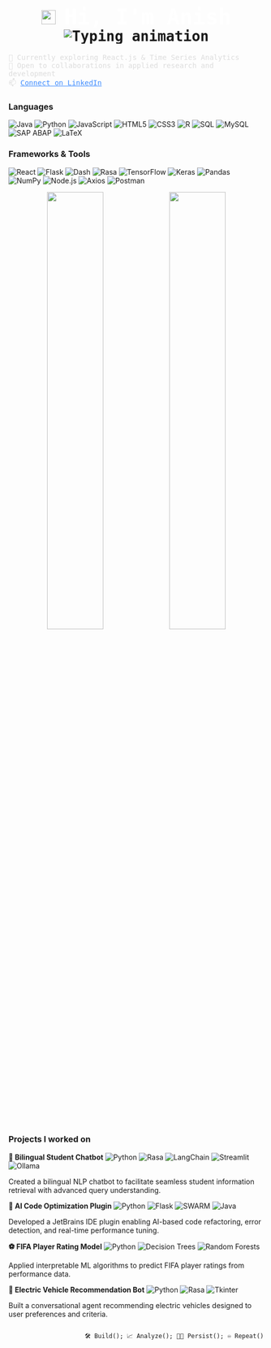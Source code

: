 <h1 align="center" style="font-family: 'JetBrains Mono', monospace;">
  <img src="https://media.giphy.com/media/hvRJCLFzcasrR4ia7z/giphy.gif" width="28" style="vertical-align: middle;" />
  <span style="vertical-align: middle; font-size: 42px; color: white;">Hi, I'm Anish</span>
  <p align="center" style="margin: 0; padding: 0; line-height: 1;">
    <img src="https://readme-typing-svg.herokuapp.com?font=JetBrains+Mono&size=16&pause=1000&color=3F8CFF&center=true&vCenter=true&width=430&lines=AI/ML+%7C+Data+Science+%7C+Full-Stack+Development;" alt="Typing animation" />
  </p>
</h1>
<p align="left" style="font-family: 'JetBrains Mono', monospace; font-size: 14px; color: #ddd;">
  🌱 Currently exploring React.js & Time Series Analytics<br>
  🤝 Open to collaborations in applied research and development<br>
  📫 <a href="https://www.linkedin.com/in/anish-biswas-b08077200/" style="color: #3F8CFF;">Connect on LinkedIn</a>
</p>

<h3>Languages</h3>
<p>
  <img src="https://img.shields.io/badge/Java-ED8B00?style=flat&logo=java&logoColor=white" alt="Java" /> 
  <img src="https://img.shields.io/badge/Python-3776AB?style=flat&logo=python&logoColor=white" alt="Python" /> 
  <img src="https://img.shields.io/badge/JavaScript-F7DF1E?style=flat&logo=javascript&logoColor=black" alt="JavaScript" /> 
  <img src="https://img.shields.io/badge/HTML5-E34F26?style=flat&logo=html5&logoColor=white" alt="HTML5" /> 
  <img src="https://img.shields.io/badge/CSS3-1572B6?style=flat&logo=css3&logoColor=white" alt="CSS3" /> 
  <img src="https://img.shields.io/badge/R-276DC3?style=flat&logo=r&logoColor=white" alt="R" /> 
  <img src="https://img.shields.io/badge/SQL-4479A1?style=flat&logo=postgresql&logoColor=white" alt="SQL" /> 
  <img src="https://img.shields.io/badge/MySQL-4479A1?style=flat&logo=mysql&logoColor=white" alt="MySQL" /> 
  <img src="https://img.shields.io/badge/SAP%20ABAP-0FAAFF?style=flat&logo=sap&logoColor=white" alt="SAP ABAP" /> 
  <img src="https://img.shields.io/badge/LaTeX-008080?style=flat&logo=latex&logoColor=white" alt="LaTeX" />
</p>

<h3>Frameworks & Tools</h3>
<p>
  <img src="https://img.shields.io/badge/React-61DAFB?style=flat&logo=react&logoColor=black" alt="React" /> 
  <img src="https://img.shields.io/badge/Flask-000000?style=flat&logo=flask&logoColor=white" alt="Flask" /> 
  <img src="https://img.shields.io/badge/Dash-0175C2?style=flat&logo=plotly&logoColor=white" alt="Dash" /> 
  <img src="https://img.shields.io/badge/Rasa-5B4699?style=flat&logo=rasa&logoColor=white" alt="Rasa" /> 
  <img src="https://img.shields.io/badge/TensorFlow-FF6F00?style=flat&logo=tensorflow&logoColor=white" alt="TensorFlow" /> 
  <img src="https://img.shields.io/badge/Keras-D00000?style=flat&logo=keras&logoColor=white" alt="Keras" /> 
  <img src="https://img.shields.io/badge/Pandas-150458?style=flat&logo=pandas&logoColor=white" alt="Pandas" /> 
  <img src="https://img.shields.io/badge/NumPy-013243?style=flat&logo=numpy&logoColor=white" alt="NumPy" /> 
  <img src="https://img.shields.io/badge/Node.js-339933?style=flat&logo=node.js&logoColor=white" alt="Node.js" /> 
  <img src="https://img.shields.io/badge/Axios-5A29E4?style=flat&logo=axios&logoColor=white" alt="Axios" /> 
  <img src="https://img.shields.io/badge/Postman-FF6C37?style=flat&logo=postman&logoColor=white" alt="Postman" />
</p>

<p align="center">
  <img src="https://github-readme-stats.vercel.app/api?username=anish-dev21&show_icons=true&theme=tokyonight&hide_title=true&include_all_commits=true&count_private=true" width="47%" />
  <img src="https://github-readme-stats.vercel.app/api/top-langs/?username=anish-dev21&layout=compact&theme=tokyonight&langs_count=8" width="47%" />
</p>

<h3>Projects I worked on</h3>

<p><strong>🤖 Bilingual Student Chatbot</strong> 
  <img src="https://img.shields.io/badge/Python-3776AB?style=flat&logo=python&logoColor=white" alt="Python" />
  <img src="https://img.shields.io/badge/Rasa-5B4699?style=flat&logo=rasa&logoColor=white" alt="Rasa" />
  <img src="https://img.shields.io/badge/LangChain-000000?style=flat&logo=langchain&logoColor=white" alt="LangChain" />
  <img src="https://img.shields.io/badge/Streamlit-FE4E30?style=flat&logo=streamlit&logoColor=white" alt="Streamlit" />
  <img src="https://img.shields.io/badge/Ollama-2D9CDB?style=flat" alt="Ollama" />
</p>
<p>Created a bilingual NLP chatbot to facilitate seamless student information retrieval with advanced query understanding.</p>

<p><strong>🧠 AI Code Optimization Plugin</strong> 
  <img src="https://img.shields.io/badge/Python-3776AB?style=flat&logo=python&logoColor=white" alt="Python" />
  <img src="https://img.shields.io/badge/Flask-000000?style=flat&logo=flask&logoColor=white" alt="Flask" />
  <img src="https://img.shields.io/badge/SWARM-FF6F00?style=flat" alt="SWARM" />
  <img src="https://img.shields.io/badge/Java-ED8B00?style=flat&logo=java&logoColor=white" alt="Java" />
</p>
<p>Developed a JetBrains IDE plugin enabling AI-based code refactoring, error detection, and real-time performance tuning.</p>

<p><strong>⚽ FIFA Player Rating Model</strong> 
  <img src="https://img.shields.io/badge/Python-3776AB?style=flat&logo=python&logoColor=white" alt="Python" />
  <img src="https://img.shields.io/badge/Decision_Trees-4CAF50?style=flat" alt="Decision Trees" />
  <img src="https://img.shields.io/badge/Random_Forests-388E3C?style=flat" alt="Random Forests" />
</p>
<p>Applied interpretable ML algorithms to predict FIFA player ratings from performance data.</p>

<p><strong>🔋 Electric Vehicle Recommendation Bot</strong>  
  <img src="https://img.shields.io/badge/Python-3776AB?style=flat&logo=python&logoColor=white" alt="Python" />
  <img src="https://img.shields.io/badge/Rasa-5B4699?style=flat&logo=rasa&logoColor=white" alt="Rasa" />
  <img src="https://img.shields.io/badge/Tkinter-FF6F00?style=flat" alt="Tkinter" />
</p>
<p>Built a conversational agent recommending electric vehicles designed to user preferences and criteria.</p>

```html

                     🛠️ Build(); 📈 Analyze(); 👨‍💻 Persist(); ♾️ Repeat();
 
```



